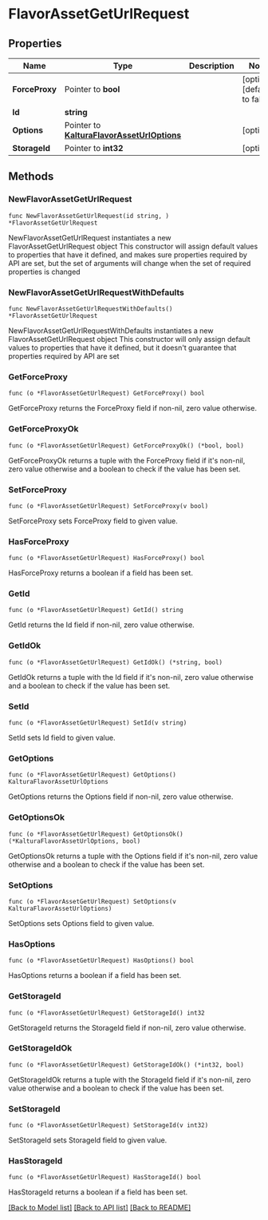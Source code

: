 # FlavorAssetGetUrlRequest

## Properties

Name | Type | Description | Notes
------------ | ------------- | ------------- | -------------
**ForceProxy** | Pointer to **bool** |  | [optional] [default to false]
**Id** | **string** |  | 
**Options** | Pointer to [**KalturaFlavorAssetUrlOptions**](KalturaFlavorAssetUrlOptions.md) |  | [optional] 
**StorageId** | Pointer to **int32** |  | [optional] 

## Methods

### NewFlavorAssetGetUrlRequest

`func NewFlavorAssetGetUrlRequest(id string, ) *FlavorAssetGetUrlRequest`

NewFlavorAssetGetUrlRequest instantiates a new FlavorAssetGetUrlRequest object
This constructor will assign default values to properties that have it defined,
and makes sure properties required by API are set, but the set of arguments
will change when the set of required properties is changed

### NewFlavorAssetGetUrlRequestWithDefaults

`func NewFlavorAssetGetUrlRequestWithDefaults() *FlavorAssetGetUrlRequest`

NewFlavorAssetGetUrlRequestWithDefaults instantiates a new FlavorAssetGetUrlRequest object
This constructor will only assign default values to properties that have it defined,
but it doesn't guarantee that properties required by API are set

### GetForceProxy

`func (o *FlavorAssetGetUrlRequest) GetForceProxy() bool`

GetForceProxy returns the ForceProxy field if non-nil, zero value otherwise.

### GetForceProxyOk

`func (o *FlavorAssetGetUrlRequest) GetForceProxyOk() (*bool, bool)`

GetForceProxyOk returns a tuple with the ForceProxy field if it's non-nil, zero value otherwise
and a boolean to check if the value has been set.

### SetForceProxy

`func (o *FlavorAssetGetUrlRequest) SetForceProxy(v bool)`

SetForceProxy sets ForceProxy field to given value.

### HasForceProxy

`func (o *FlavorAssetGetUrlRequest) HasForceProxy() bool`

HasForceProxy returns a boolean if a field has been set.

### GetId

`func (o *FlavorAssetGetUrlRequest) GetId() string`

GetId returns the Id field if non-nil, zero value otherwise.

### GetIdOk

`func (o *FlavorAssetGetUrlRequest) GetIdOk() (*string, bool)`

GetIdOk returns a tuple with the Id field if it's non-nil, zero value otherwise
and a boolean to check if the value has been set.

### SetId

`func (o *FlavorAssetGetUrlRequest) SetId(v string)`

SetId sets Id field to given value.


### GetOptions

`func (o *FlavorAssetGetUrlRequest) GetOptions() KalturaFlavorAssetUrlOptions`

GetOptions returns the Options field if non-nil, zero value otherwise.

### GetOptionsOk

`func (o *FlavorAssetGetUrlRequest) GetOptionsOk() (*KalturaFlavorAssetUrlOptions, bool)`

GetOptionsOk returns a tuple with the Options field if it's non-nil, zero value otherwise
and a boolean to check if the value has been set.

### SetOptions

`func (o *FlavorAssetGetUrlRequest) SetOptions(v KalturaFlavorAssetUrlOptions)`

SetOptions sets Options field to given value.

### HasOptions

`func (o *FlavorAssetGetUrlRequest) HasOptions() bool`

HasOptions returns a boolean if a field has been set.

### GetStorageId

`func (o *FlavorAssetGetUrlRequest) GetStorageId() int32`

GetStorageId returns the StorageId field if non-nil, zero value otherwise.

### GetStorageIdOk

`func (o *FlavorAssetGetUrlRequest) GetStorageIdOk() (*int32, bool)`

GetStorageIdOk returns a tuple with the StorageId field if it's non-nil, zero value otherwise
and a boolean to check if the value has been set.

### SetStorageId

`func (o *FlavorAssetGetUrlRequest) SetStorageId(v int32)`

SetStorageId sets StorageId field to given value.

### HasStorageId

`func (o *FlavorAssetGetUrlRequest) HasStorageId() bool`

HasStorageId returns a boolean if a field has been set.


[[Back to Model list]](../README.md#documentation-for-models) [[Back to API list]](../README.md#documentation-for-api-endpoints) [[Back to README]](../README.md)


